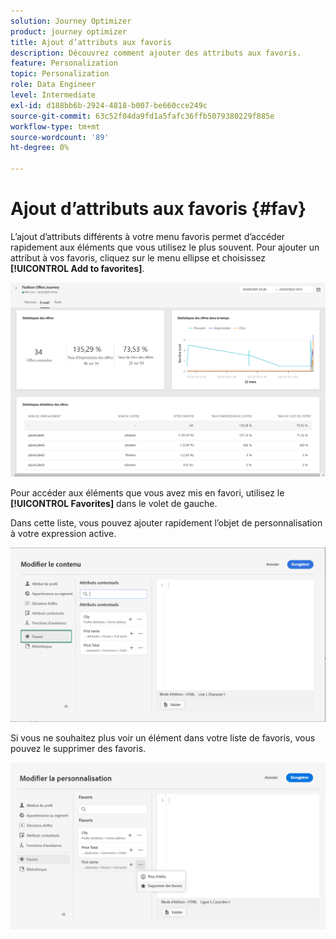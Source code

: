 ```yaml
---
solution: Journey Optimizer
product: journey optimizer
title: Ajout d’attributs aux favoris
description: Découvrez comment ajouter des attributs aux favoris.
feature: Personalization
topic: Personalization
role: Data Engineer
level: Intermediate
exl-id: d188bb6b-2924-4818-b007-be660cce249c
source-git-commit: 63c52f04da9fd1a5fafc36ffb5079380229f885e
workflow-type: tm+mt
source-wordcount: '89'
ht-degree: 0%

---
```


# Ajout d’attributs aux favoris {#fav}

L’ajout d’attributs différents à votre menu favoris permet d’accéder rapidement aux éléments que vous utilisez le plus souvent. Pour ajouter un attribut à vos favoris, cliquez sur le menu ellipse et choisissez **[!UICONTROL Add to favorites]**.

![](assets/favorite-option.png)

Pour accéder aux éléments que vous avez mis en favori, utilisez le **[!UICONTROL Favorites]** dans le volet de gauche.

Dans cette liste, vous pouvez ajouter rapidement l’objet de personnalisation à votre expression active.

![](assets/favorite-list.png)

Si vous ne souhaitez plus voir un élément dans votre liste de favoris, vous pouvez le supprimer des favoris.

![](assets/favorite-remove.png)
